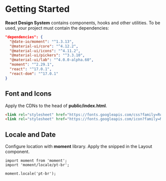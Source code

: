 # Getting Started

**React Design System** contains components, hooks and other utilities. To be used, your project must contain the dependencies:

```json
"dependencies": {
  "@date-io/moment": "^1.3.13",
  "@material-ui/core": "^4.12.2",
  "@material-ui/icons": "^4.11.2",
  "@material-ui/pickers": "^3.3.10",
  "@material-ui/lab": "^4.0.0-alpha.60",
  "moment": "^2.29.1",
  "react": "^17.0.1",
  "react-dom": "^17.0.1"
}
```

## Font and Icons

Apply the CDNs to the head of **public/index.html**.

```html
<link rel="stylesheet" href="https://fonts.googleapis.com/css?family=Roboto:300,400,500,700&display=swap" />
<link rel="stylesheet" href="https://fonts.googleapis.com/icon?family=Material+Icons" />
```

## Locale and Date

Configure location with **moment** library. Apply the snipped in the Layout component.

```tsx
import moment from 'moment';
import 'moment/locale/pt-br';

moment.locale('pt-br');
```
